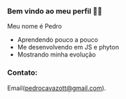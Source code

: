 ### Bem vindo ao meu perfil 💙💙

Meu nome é Pedro 
- Aprendendo pouco a pouco
- Me desenvolvendo em JS e phyton
- Mostrando minha evolução


### Contato:
Email(pedrocavazott@gmail.com).


